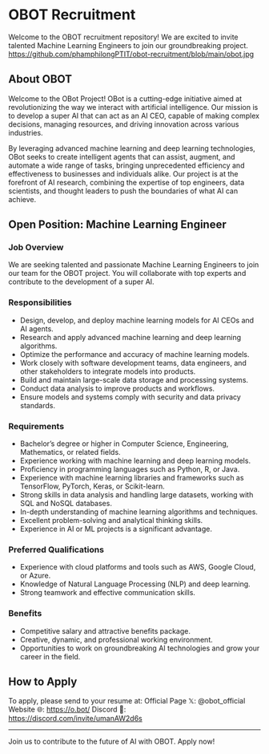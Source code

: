 # OBOT Recruitment

Welcome to the OBOT recruitment repository! We are excited to invite talented Machine Learning Engineers to join our groundbreaking project.
https://github.com/phamphilongPTIT/obot-recruitment/blob/main/obot.jpg

## About OBOT
Welcome to the OBot Project! OBot is a cutting-edge initiative aimed at revolutionizing the way we interact with artificial intelligence. Our mission is to develop a super AI that can act as an AI CEO, capable of making complex decisions, managing resources, and driving innovation across various industries. 

By leveraging advanced machine learning and deep learning technologies, OBot seeks to create intelligent agents that can assist, augment, and automate a wide range of tasks, bringing unprecedented efficiency and effectiveness to businesses and individuals alike. Our project is at the forefront of AI research, combining the expertise of top engineers, data scientists, and thought leaders to push the boundaries of what AI can achieve.

## Open Position: Machine Learning Engineer

### Job Overview
We are seeking talented and passionate Machine Learning Engineers to join our team for the OBOT project. You will collaborate with top experts and contribute to the development of a super AI.

### Responsibilities
- Design, develop, and deploy machine learning models for AI CEOs and AI agents.
- Research and apply advanced machine learning and deep learning algorithms.
- Optimize the performance and accuracy of machine learning models.
- Work closely with software development teams, data engineers, and other stakeholders to integrate models into products.
- Build and maintain large-scale data storage and processing systems.
- Conduct data analysis to improve products and workflows.
- Ensure models and systems comply with security and data privacy standards.

### Requirements
- Bachelor’s degree or higher in Computer Science, Engineering, Mathematics, or related fields.
- Experience working with machine learning and deep learning models.
- Proficiency in programming languages such as Python, R, or Java.
- Experience with machine learning libraries and frameworks such as TensorFlow, PyTorch, Keras, or Scikit-learn.
- Strong skills in data analysis and handling large datasets, working with SQL and NoSQL databases.
- In-depth understanding of machine learning algorithms and techniques.
- Excellent problem-solving and analytical thinking skills.
- Experience in AI or ML projects is a significant advantage.

### Preferred Qualifications
- Experience with cloud platforms and tools such as AWS, Google Cloud, or Azure.
- Knowledge of Natural Language Processing (NLP) and deep learning.
- Strong teamwork and effective communication skills.

### Benefits
- Competitive salary and attractive benefits package.
- Creative, dynamic, and professional working environment.
- Opportunities to work on groundbreaking AI technologies and grow your career in the field.

## How to Apply
To apply, please send to your resume at: 
Official Page 𝕏: @obot_official 
Website 🌐: https://o.bot/
Discord 📣: https://discord.com/invite/umanAW2d6s

---

Join us to contribute to the future of AI with OBOT. Apply now!
